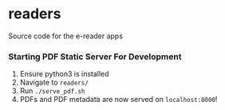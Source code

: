 # readers
Source code for the e-reader apps

### Starting PDF Static Server For Development
1. Ensure python3 is installed  
2. Navigate to `readers/`  
3. Run `./serve_pdf.sh`  
4. PDFs and PDF metadata are now served on `localhost:8000`!
